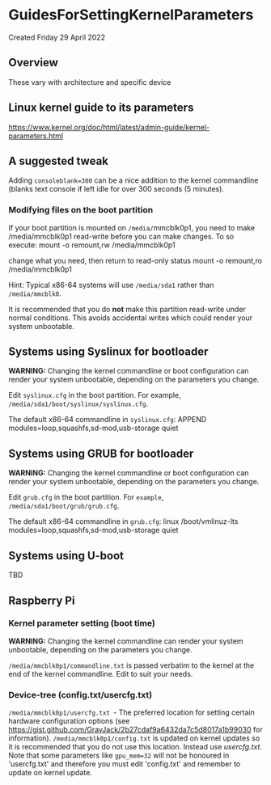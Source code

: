 # GuidesForSettingKernelParameters
Created Friday 29 April 2022

Overview
--------

These vary with architecture and specific device

Linux kernel guide to its parameters
------------------------------------

<https://www.kernel.org/doc/html/latest/admin-guide/kernel-parameters.html>

A suggested tweak
-----------------

Adding ``consoleblank=300`` can be a nice addition to the kernel commandline (blanks text console if left idle for over 300 seconds (5 minutes).

### Modifying files on the boot partition

If your boot partition is mounted on ``/media/``mmcblk0p1, you need to make /media/mmcblk0p1 read-write before you can make changes. To so execute:
	mount -o remount,rw /media/mmcblk0p1

change what you need, then return to read-only status
	mount -o remount,ro /media/mmcblk0p1


Hint: Typical x86-64 systems will use ``/media/sda1`` rather than ``/media/mmcblk0``.

It is recommended that you do **not** make this partition read-write under normal conditions. This avoids accidental writes which could render your system unbootable.

Systems using Syslinux for bootloader
-------------------------------------

**WARNING:** Changing the kernel commandline or boot configuration can render your system unbootable, depending on the parameters you change.

Edit ``syslinux.cfg`` in the boot partition. For example, ``/media/sda1/boot/syslinux/syslinux.cfg``.

The default x86-64 commandline in ``syslinux.cfg``:
	APPEND modules=loop,squashfs,sd-mod,usb-storage quiet


Systems using GRUB for bootloader
---------------------------------

**WARNING:** Changing the kernel commandline or boot configuration can render your system unbootable, depending on the parameters you change.

Edit ``grub.cfg`` in the boot partition. For ``example``, ``/media/sda1/boot/grub/grub.cfg``.

The default x86-64 commandline in ``grub.cfg``:
	linux	/boot/vmlinuz-lts modules=loop,squashfs,sd-mod,usb-storage quiet 


Systems using U-boot
--------------------

TBD

Raspberry Pi
------------

### Kernel parameter setting (boot time)

**WARNING:** Changing the kernel commandline can render your system unbootable, depending on the parameters you change.

``/media/mmcblk0p1/commandline.txt`` is passed verbatim to the kernel at the end of the kernel commandline. Edit to suit your needs.

### Device-tree (config.txt/usercfg.txt)

``/media/mmcblk0p1/usercfg.txt ``-  The preferred location for setting certain hardware configuration options (see <https://gist.github.com/GrayJack/2b27cdaf9a6432da7c5d8017a1b99030> for information).
``/media/mmcblk0p1/config.txt`` is updated on kernel updates so it is recommended that you do not use this location. Instead use *usercfg.txt*. Note that some parameters like ``gpu_mem=32`` will not be honoured in 'usercfg.txt' and therefore you must edit 'config.txt' and remember to update on kernel update.


